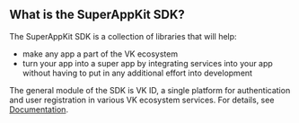 ## What is the SuperAppKit SDK?
The SuperAppKit SDK is a collection of libraries that will help:
- make any app a part of the VK ecosystem
- turn your app into a super app by integrating services into your app without having to put in any additional effort into development

The general module of the SDK is VK ID, a single platform for authentication and user registration in various VK ecosystem services.
For details, see [Documentation](https://platform.vk.com/?p=DocsDashboard&docs=start-page&version=1.35.0).